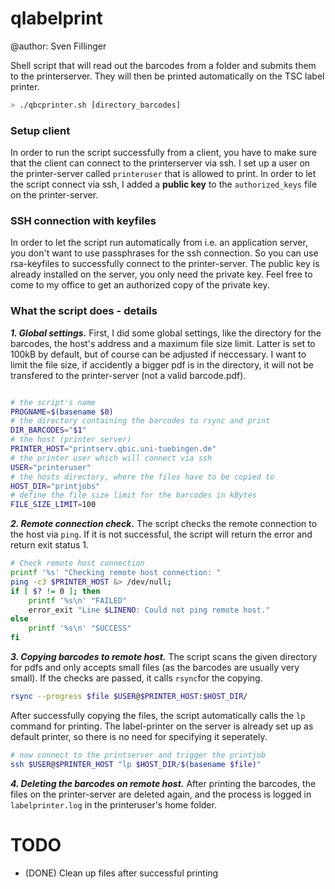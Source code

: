 # qlabelprint
@author: Sven Fillinger

Shell script that will read out the barcodes from a folder and submits them to the printerserver. They will then be printed automatically on the TSC label printer.

```bash
> ./qbcprinter.sh [directory_barcodes]
```


### Setup client
In order to run the script successfully from a client, you have to make sure that the client can connect to the printerserver via ssh. I set up a user on the printer-server called `printeruser` that is allowed to print. In order to let the script connect via ssh, I added a **public key** to the `authorized_keys` file on the printer-server.


### SSH connection with keyfiles
In order to let the script run automatically from i.e. an application server, you don't want to use passphrases for the ssh connection. So you can use rsa-keyfiles to successfully connect to the printer-server. The public key is already installed on the server, you only need the private key. Feel free to come to my office to get an authorized copy of the private key.


### What the script does - details

***1. Global settings.*** First, I did some global settings, like the directory for the barcodes, the host's address and a maximum file size limit. Latter is set to 100kB by default, but of course can be adjusted if neccessary. I want to limit the file size, if accidently a bigger pdf is in the directory, it will not be transfered to the printer-server (not a valid barcode.pdf).

```bash

# the script's name
PROGNAME=$(basename $0)
# the directory containing the barcodes to rsync and print
DIR_BARCODES="$1"
# the host (printer server)
PRINTER_HOST="printserv.qbic.uni-tuebingen.de"
# the printer user which will connect via ssh
USER="printeruser"
# the hosts directory, where the files have to be copied to
HOST_DIR="printjobs"
# define the file size limit for the barcodes in kBytes
FILE_SIZE_LIMIT=100

```

***2. Remote connection check.*** The script checks the remote connection to the host via `ping`. If it is not successful, the script will return the error and return exit status 1. 

```bash
# Check remote host connection
printf '%s' "Checking remote host connection: "
ping -c3 $PRINTER_HOST &> /dev/null;
if [ $? != 0 ]; then
	printf '%s\n' "FAILED"
	error_exit "Line $LINENO: Could not ping remote host."
else
	printf '%s\n' "SUCCESS"
fi
```

***3. Copying barcodes to remote host.*** The script scans the given directory for pdfs and only accepts small files (as the barcodes are usually very small). If the checks are passed, it calls `rsync`for the copying.

```bash
rsync --progress $file $USER@$PRINTER_HOST:$HOST_DIR/
```

After successfully copying the files, the script automatically calls the `lp` command for printing. The label-printer on the server is already set up as default printer, so there is no need for specifying it seperately.

```bash
# now connect to the printserver and trigger the printjob
ssh $USER@$PRINTER_HOST "lp $HOST_DIR/$(basename $file)"
```

***4. Deleting the barcodes on remote host.*** After printing the barcodes, the files on the printer-server are deleted again, and the process is logged in `labelprinter.log` in the printeruser's home folder.

# TODO

* (DONE) Clean up files after successful printing


